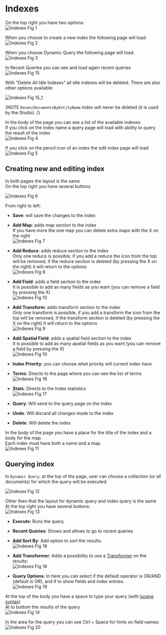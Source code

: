 # Indexes

On the top right you have two options:  
![Indexes Fig 1](Images/studio_indexes_1.PNG)

When you choose to create a new index the following page will load:  
![Indexes Fig 2](Images/studio_indexes_2.PNG)  

When you choose Dynamic Query the following page will load:  
![Indexes Fig 3](Images/studio_indexes_3.PNG) 

In Recent Queries you can see and load again recent queries  
![Indexes Fig 15](Images/studio_indexes_15.PNG) 

With "Delete All Idle Indexes" all idle indexes will be deleted. There are also other options available:

![Indexes Fig 15_1](Images/studio_indexes_15_1.PNG) 

{NOTE `Raven/DocumentsByEntityName` index will never be deleted (it is used by the Studio). /}

In the body of the page you can see a list of the available indexes  
If you click on the index name a query page will load with ability to query the result of the index  
![Indexes Fig 4](Images/studio_indexes_4.PNG) 

If you click on the pencil icon of an index the edit index page will load  
![Indexes Fig 5](Images/studio_indexes_5.PNG)  

## Creating new and editing index

In both pages the layout is the same  
On the top right you have several buttons  

![Indexes Fig 6](Images/studio_indexes_6.PNG)  

From right to left:  
- **Save**: will save the changes to the index   
    
- **Add Map**: adds map section to the index  
If you have more the one map you can delete extra maps with the X on the right   
![Indexes Fig 7](Images/studio_indexes_7.PNG)   
   
- **Add Reduce**: adds reduce section to the index  
Only one reduce is possible, if you add a reduce the icon from the top will be removed, if the reduce section is deleted (by pressing the X on the right) it will return to the options  
![Indexes Fig 8](Images/studio_indexes_8.PNG)    
   
- **Add Field**: adds a field section to the index   
It is possible to add as many fields as you want (you can remove a field by pressing the X)    
![Indexes Fig 10](Images/studio_indexes_10.PNG)   
   
- **Add Transform**: adds transform section to the index  
Only one transform is possible, if you add a transform the icon from the top will be removed, if the transform section is deleted (by pressing the X on the right) it will return to the options  
![Indexes Fig 9](Images/studio_indexes_9.PNG)   
   
- **Add Spatial Field**: adds a spatial field section to the index   
It is possible to add as many apatial fields as you want (you can remove a field by pressing the X)    
![Indexes Fig 10](Images/studio_indexes_10_1.PNG)    
   
- **Index Priority**: you can choose what priority will current index have.         
- **Terms**: Directs to the page where you can see the list of terms  
![Indexes Fig 16](Images/studio_indexes_16.PNG)    
   
- **Stats**: Directs to the Index statistics  
![Indexes Fig 17](Images/studio_indexes_17.PNG)    
- **Query**: Will send to the query page on the index 
- **Undo**: Will discard all changes made to the index
- **Delete**: Will delete the index
   
In the body of the page you have a place for the title of the index and a body for the map.  
Each index must have both a name and a map.  
![Indexes Fig 11](Images/studio_indexes_11.PNG)

## Querying index

In `Dynamic Query`, at the top of the page, user can choose a collection (or all documents) for which the query will be executed.   

![Indexes Fig 12](Images/studio_indexes_12.PNG)

Other then that the layout for dynamic query and index query is the same  
At the top right you have several buttons:  
![Indexes Fig 13](Images/studio_indexes_13.PNG)  

- **Execute**: Runs the query.
- **Recent Queries**: Shows and allows to go to recent queries
- **Add Sort By**: Add option to sort the results:  
![Indexes Fig 18](Images/studio_indexes_18.PNG)  

- **Add Transformer**: Adds a possibility to use a [Transformer](../client-api/querying/result-transformation/result-transformers) on the results:  
![Indexes Fig 18](Images/studio_indexes_18_1.PNG)  

- **Query Options**: In here you can select if the default operator is OR/AND (default is OR), and if to show fields and index entries.  
![Indexes Fig 19](Images/studio_indexes_19.PNG)  

At the top of the body you have a space to type your query (with [lucene syntax](http://www.codeproject.com/Articles/29755/Introducing-Lucene-Net))  
At to bottom the results of the query  
![Indexes Fig 14](Images/studio_indexes_14.PNG) 

In the area for the query you can use Ctrl + Space for hints on field names:  
![Indexes Fig 20](Images/studio_indexes_20.PNG) 

